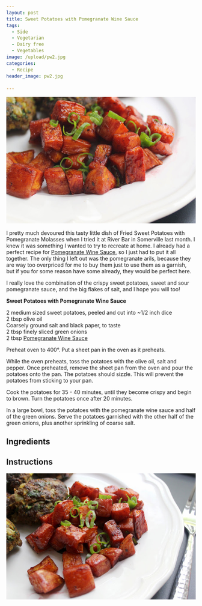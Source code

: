 ```yaml
---
layout: post
title: Sweet Potatoes with Pomegranate Wine Sauce
tags:
  - Side
  - Vegetarian
  - Dairy free
  - Vegetables
image: /upload/pw2.jpg
categories:
  - Recipe
header_image: pw2.jpg

---
```


![Image of Sweet Potatoes with Pomegranate Wine Sauce.](/upload/pw2.jpg)

I pretty much devoured this tasty little dish of Fried Sweet Potatoes with Pomegranate Molasses when I tried it at River Bar in Somerville last month. I knew it was something I wanted to try to recreate at home. I already had a perfect recipe for [Pomegranate Wine Sauce](http://www.hannahkilcoyne.com/2015/05/mini-koftas-and-pomegranate-wine-sauce.html), so I just had to put it all together. The only thing I left out was the pomegranate arils, because they are way too overpriced for me to buy them just to use them as a garnish, but if you for some reason have some already, they would be perfect here.  
  
  
I really love the combination of the crispy sweet potatoes, sweet and sour pomegranate sauce, and the big flakes of salt, and I hope you will too!  
  
**Sweet Potatoes with Pomegranate Wine Sauce**  
  
2 medium sized sweet potatoes, peeled and cut into ~1/2 inch dice  
2 tbsp olive oil  
Coarsely ground salt and black paper, to taste  
2 tbsp finely sliced green onions  
2 tbsp [Pomegranate Wine Sauce](http://www.hannahkilcoyne.com/2015/05/mini-koftas-and-pomegranate-wine-sauce.html)  
  
Preheat oven to 400°. Put a sheet pan in the oven as it preheats.  
  
While the oven preheats, toss the potatoes with the olive oil, salt and pepper. Once preheated, remove the sheet pan from the oven and pour the potatoes onto the pan. The potatoes should sizzle. This will prevent the potatoes from sticking to your pan.  
  
Cook the potatoes for 35 - 40 minutes, until they become crispy and begin to brown. Turn the potatoes once after 20 minutes.  
  
In a large bowl, toss the potatoes with the pomegranate wine sauce and half of the green onions. Serve the potatoes garnished with the other half of the green onions, plus another sprinkling of coarse salt.

## Ingredients



## Instructions







![Image of Sweet Potatoes with Pomegranate Wine Sauce.](/upload/pw1.jpg)